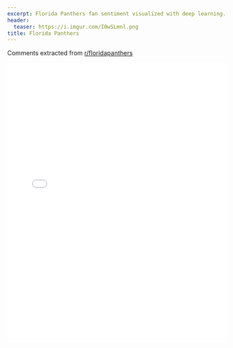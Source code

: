 ```yaml
---
excerpt: Florida Panthers fan sentiment visualized with deep learning.
header:
  teaser: https://i.imgur.com/I0wSLmnl.png
title: Florida Panthers
---
```


Comments extracted from [r/floridapanthers](https://reddit.com/r/floridapanthers)
<iframe id="igraph" scrolling="no" style="border:none;" seamless="seamless" src="/plots/NHL/FLA.html" height="640" width="100%"></iframe>